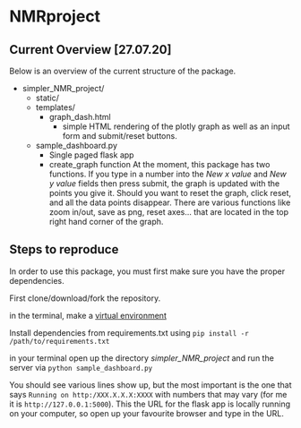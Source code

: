 # NMRproject

## Current Overview [27.07.20]
Below is an overview of the current structure of the package.

- simpler_NMR_project/
  - static/
  - templates/
    - graph_dash.html
      - simple HTML rendering of the plotly graph as well as an input form and submit/reset buttons.
  - sample_dashboard.py
    - Single paged flask app
    - create_graph function
At the moment, this package has two functions.
If you type in a number into the _New x value_ and _New y value_ fields then press submit, the graph is updated with the points you give it. Should you want to reset the graph, click reset, and all the data points disappear.
There are various functions like zoom in/out, save as png, reset axes... that are located in the top right hand corner of the graph.

## Steps to reproduce

In order to use this package, you must first make sure you have the proper dependencies.


First clone/download/fork the repository.


in the terminal, make a [virtual environment](https://docs.python.org/3/library/venv.html)


Install dependencies from requirements.txt using
`pip install -r /path/to/requirements.txt`

in your terminal open up the directory _simpler_NMR_project_ and run the server via `python sample_dashboard.py`

You should see various lines show up, but the most important is the one that says
`Running on http:/XXX.X.X.X:XXXX` with numbers that may vary (for me it is `http://127.0.0.1:5000`). This the URL for the flask app is locally running on your computer, so open up your favourite browser and type in the URL.
